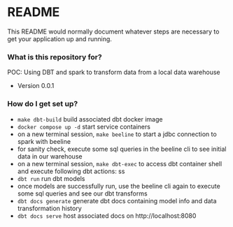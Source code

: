 # README #

This README would normally document whatever steps are necessary to get your application up and running.

### What is this repository for? ###
POC: Using DBT and spark to transform data from a local data warehouse

* Version 0.0.1

### How do I get set up? ###

* ```make dbt-build``` build associated dbt docker image
* ```docker compose up -d``` start service containers
* on a new terminal session, ```make beeline``` to start a jdbc connection to spark with beeline
* for sanity check, execute some sql queries in the beeline cli to see initial data in our warehouse
* on a new terminal session, ```make dbt-exec``` to access dbt container shell and execute following dbt actions: ss
* ```dbt run``` run dbt models
* once models are successfully run, use the beeline cli again to execute some sql queries and see our dbt transforms
* ```dbt docs generate``` generate dbt docs containing model info and data transformation history
* ```dbt docs serve``` host associated docs on http://localhost:8080